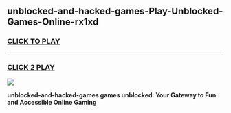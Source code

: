 
## unblocked-and-hacked-games-Play-Unblocked-Games-Online-rx1xd
<h3>
<a href="https://premium76.site?title=unblocked-and-hacked-games&ref=24A">CLICK TO PLAY</a></h3>
<hr>

<h3>
<a href="https://premium76.site?title=unblocked-and-hacked-games&ref=24A">CLICK 2 PLAY</a>
  
</h3>

<a href="https://premium76.site?title=unblocked-and-hacked-games&ref=24A"><img src="https://clearcache.store/games.png"></a>


**unblocked-and-hacked-games games unblocked: Your Gateway to Fun and Accessible Online Gaming**
